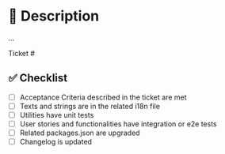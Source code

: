 # 🧙 Description

...

Ticket #

## ✅ Checklist

- [ ] Acceptance Criteria described in the ticket are met
- [ ] Texts and strings are in the related i18n file
- [ ] Utilities have unit tests
- [ ] User stories and functionalities have integration or e2e tests
- [ ] Related packages.json are upgraded
- [ ] Changelog is updated
